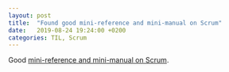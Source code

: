 ```yaml
---
layout: post
title:  "Found good mini-reference and mini-manual on Scrum"
date:   2019-08-24 19:24:00 +0200
categories: TIL, Scrum
---
```

Good [mini-reference and mini-manual on Scrum](https://habr.com/ru/post/464861/).
